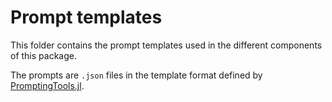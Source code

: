 # Prompt templates

This folder contains the prompt templates used in the different components of this package.

The prompts are `.json` files in the template format defined by [PromptingTools.jl](https://github.com/svilupp/PromptingTools.jl).
